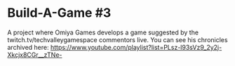 # Build-A-Game #3
A project where Omiya Games develops a game suggested by the twitch.tv/techvalleygamespace commentors live.  You can see his chronicles archived here: https://www.youtube.com/playlist?list=PLsz-l93sVz9_2y2j-Xkcjx8CGr__zTNe-
